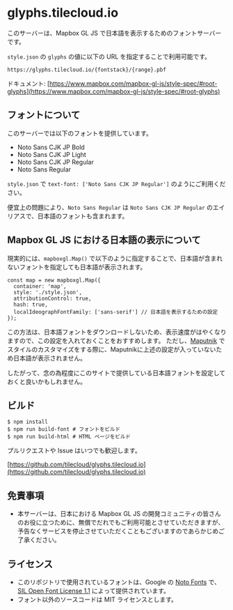 # glyphs.tilecloud.io

このサーバーは、Mapbox GL JS で日本語を表示するためのフォントサーバーです。

`style.json` の `glyphs` の値に以下の URL を指定することで利用可能です。

```
https://glyphs.tilecloud.io/{fontstack}/{range}.pbf
```

ドキュメント: [https://www.mapbox.com/mapbox-gl-js/style-spec/#root-glyphs](https://www.mapbox.com/mapbox-gl-js/style-spec/#root-glyphs)

## フォントについて

このサーバーでは以下のフォントを提供しています。

* Noto Sans CJK JP Bold
* Noto Sans CJK JP Light
* Noto Sans CJK JP Regular
* Noto Sans Regular

`style.json` で `text-font: ['Noto Sans CJK JP Regular']` のようにご利用ください。

便宜上の問題により、`Noto Sans Regular` は `Noto Sans CJK JP Regular` のエイリアスで、日本語のフォントも含まれます。

## Mapbox GL JS における日本語の表示について

現実的には、`mapboxgl.Map()` で以下のように指定することで、日本語が含まれないフォントを指定しても日本語が表示されます。

```
const map = new mapboxgl.Map({
  container: 'map',
  style: './style.json',
  attributionControl: true,
  hash: true,
  localIdeographFontFamily: ['sans-serif'] // 日本語を表示するための設定
});
```

この方法は、日本語フォントをダウンロードしないため、表示速度がはやくなりますので、この設定を入れておくことをおすすめします。
ただし、[Maputnik](https://maputnik.github.io/) でスタイルのカスタマイズをする際に、Maputnikに上述の設定が入っていないため日本語が表示されません。

したがって、念の為程度にこのサイトで提供している日本語フォントを設定しておくと良いかもしれません。

## ビルド

```
$ npm install
$ npm run build-font # フォントをビルド
$ npm run build-html # HTML ページをビルド
```

プルリクエストや Issue はいつでも歓迎します。

[https://github.com/tilecloud/glyphs.tilecloud.io](https://github.com/tilecloud/glyphs.tilecloud.io)

## 免責事項

* 本サーバーは、日本における Mapbox GL JS の開発コミュニティの皆さんのお役に立つために、無償でだれでもご利用可能とさせていただきますが、予告なくサービスを停止させていただくこともございますのであらかじめご了承ください。

## ライセンス

* このリポジトリで使用されているフォントは、Google の [Noto Fonts](https://www.google.com/get/noto/) で、[SIL Open Font License 1.1](https://scripts.sil.org/cms/scripts/page.php?site_id=nrsi&id=OFL) によって提供されています。
* フォント以外のソースコードは MIT ライセンスとします。
